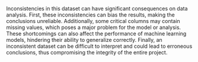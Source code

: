 Inconsistencies in this dataset can have significant consequences on data analysis. First, these inconsistencies can bias the results, making the conclusions unreliable. Additionally, some critical columns may contain missing values, which poses a major problem for the model or analysis. These shortcomings can also affect the performance of machine learning models, hindering their ability to generalize correctly. Finally, an inconsistent dataset can be difficult to interpret and could lead to erroneous conclusions, thus compromising the integrity of the entire project.
